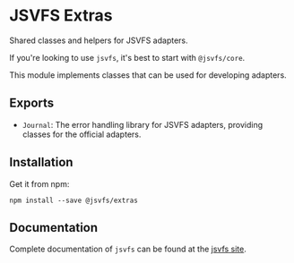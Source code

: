 # JSVFS Extras

Shared classes and helpers for JSVFS adapters.

If you're looking to use `jsvfs`, it's best to start with `@jsvfs/core`.

This module implements classes that can be used for developing adapters.

## Exports

- `Journal`: The error handling library for JSVFS adapters, providing classes for the official adapters.

## Installation

Get it from npm:
```shell
npm install --save @jsvfs/extras
```

## Documentation

Complete documentation of `jsvfs` can be found at the [jsvfs site](https://ahuggins-nhs.github.io/jsvfs/).
